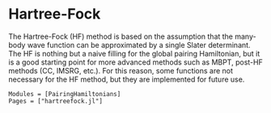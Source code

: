 # Hartree-Fock

The Hartree-Fock (HF) method is based on the assumption that the many-body wave function can be approximated by a single Slater determinant. 
The HF is nothing but a naive filling for the global pairing Hamiltonian, but it is a good starting point for more advanced methods such as MBPT, post-HF methods (CC, IMSRG, etc.).
For this reason, some functions are not necessary for the HF method, but they are implemented for future use.

```@autodocs
Modules = [PairingHamiltonians]
Pages = ["hartreefock.jl"]
``` 

